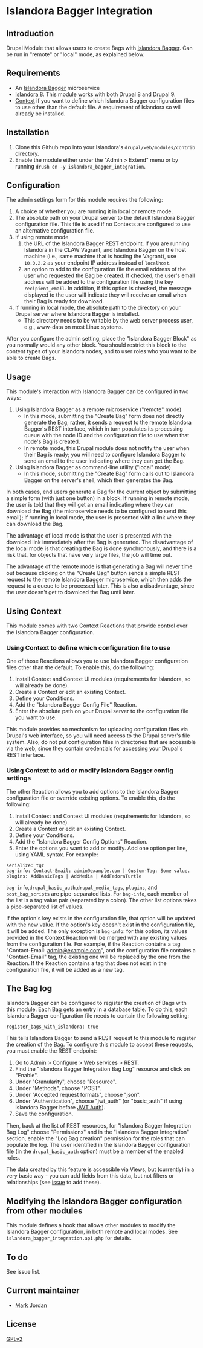 # Islandora Bagger Integration

## Introduction

Drupal Module that allows users to create Bags with [Islandora Bagger](https://github.com/mjordan/islandora_bagger). Can be run in "remote" or "local" mode, as explained below.

## Requirements

* An [Islandora Bagger](https://github.com/mjordan/islandora_bagger) microservice
* [Islandora 8](https://github.com/Islandora-CLAW/islandora). This module works with both Drupal 8 and Drupal 9.
* [Context](https://www.drupal.org/project/context) if you want to define which Islandora Bagger configuration files to use other than the default file. A requirement of Islandora so will already be installed.

## Installation

1. Clone this Github repo into your Islandora's `drupal/web/modules/contrib` directory.
1. Enable the module either under the "Admin > Extend" menu or by running `drush en -y islandora_bagger_integration`.

## Configuration

The admin settings form for this module requires the following:

1. A choice of whether you are running it in local or remote mode.
1. The absolute path on your Drupal server to the default Islandora Bagger configuration file. This file is used if no Contexts are configured to use an alternative configuration file.
1. If using remote mode
   1. the URL of the Islandora Bagger REST endpoint. If you are running Islandora in the CLAW Vagrant, and Islandora Bagger on the host machine (i.e., same machine that is hosting the Vagrant), use `10.0.2.2` as your endpoint IP address instead of `localhost`.
   1. an option to add to the configuration file the email address of the user who requested the Bag be created. If checked, the user's email address will be added to the configuration file using the key `recipient_email`. In addition, if this option is checked, the message displayed to the user will indicate they will receive an email when their Bag is ready for download.
1. If running in local mode, the absolute path to the directory on your Drupal server where Islandora Bagger is installed.
    - This directory needs to be writable by the web server process user, e.g., www-data on most Linux systems.

After you configure the admin setting, place the "Islandora Bagger Block" as you normally would any other block. You should restrict this block to the content types of your Islandora nodes, and to user roles who you want to be able to create Bags.

## Usage

This module's interaction with Islandora Bagger can be configured in two ways:

1. Using Islandora Bagger as a remote microservice ("remote" mode)
   * In this mode, submitting the "Create Bag" form does not directly generate the Bag; rather, it sends a request to the remote Islandora Bagger's REST interface, which in turn populates its processing queue with the node ID and the configuration file to use when that node's Bag is created.
   * In remote mode, this Drupal module does not notify the user when their Bag is ready; you will need to configure Islandora Bagger to send an email to the user indicating where they can get the Bag.
1. Using Islandora Bagger as command-line utility ("local" mode)
   * In this mode, submitting the "Create Bag" form calls out to Islandora Bagger on the server's shell, which then generates the Bag.

In both cases, end users generate a Bag for the current object by submitting a simple form (with just one button) in a block. If running in remote mode, the user is told that they will get an email indicating where they can download the Bag (the microservice needs to be configured to send this email); if running in local mode, the user is presented with a link where they can download the Bag.

The advantage of local mode is that the user is presented with the download link immediately after the Bag is generated. The disadvantage of the local mode is that creating the Bag is done synchronously, and there is a risk that, for objects that have very large files, the job will time out.

The advantage of the remote mode is that generating a Bag will never time out because clicking on the "Create Bag" button sends a simple REST request to the remote Islandora Bagger microservice, which then adds the request to a queue to be processed later. This is also a disadvantage, since the user doesn't get to download the Bag until later.

## Using Context

This module comes with two Context Reactions that provide control over the Islandora Bagger configuration.

### Using Context to define which configuration file to use

One of those Reactions allows you to use Islandora Bagger configuration files other than the default. To enable this, do the following:

1. Install Context and Context UI modules (requirements for Islandora, so will already be done).
1. Create a Context or edit an existing Context.
1. Define your Conditions.
1. Add the "Islandora Bagger Config File" Reaction.
1. Enter the absolute path on your Drupal server to the configuration file you want to use.

This module provides no mechanism for uploading configuration files via Drupal's web interface, so you will need access to the Drupal server's file system. Also, do not put configuration files in directories that are accessible via the web, since they contain credentials for accessing your Drupal's REST interface.

### Using Context to add or modify Islandora Bagger config settings

The other Reaction allows you to add options to the Islandora Bagger configuration file or override existing options. To enable this, do the following:

1. Install Context and Context UI modules (requirements for Islandora, so will already be done).
1. Create a Context or edit an existing Context.
1. Define your Conditions.
1. Add the "Islandora Bagger Config Options" Reaction.
1. Enter the options you want to add or modify. Add one option per line, using YAML syntax. For example:

```
serialize: tgz
bag-info: Contact-Email: admin@example.com | Custom-Tag: Some value.
plugins: AddBasicTags | AddMedia | AddFedoraTurtle
```

`bag-info`,`drupal_basic_auth`,`drupal_media_tags`, `plugins`, and `post_bag_scripts` are pipe-separated lists. For `bag-info`, each member of the list is a tag:value pair (separated by a colon). The other list options takes a pipe-separated list of values.

If the option's key exists in the configuration file, that option will be updated with the new value. If the option's key doesn't exist in the configuration file, it will be added. The only exception is `bag-info`: for this option, its values provided in the Context Reaction will be merged with any existing values from the configuration file. For example, if the Reaction contains a tag "Contact-Email: admin@example.com", and the configuration file contains a "Contact-Email" tag, the existing one will be replaced by the one from the Reaction. If the Reaction contains a tag that does not exist in the configuration file, it will be added as a new tag.

## The Bag log

Islandora Bagger can be configured to register the creation of Bags with this module. Each Bag gets an entry in a database table. To do this, each Islandora Bagger configuration file needs to contain the following setting:

```
register_bags_with_islandora: true
```

This tells Islandora Bagger to send a REST request to this module to register the creation of the Bag. To configure this module to accept these requests, you must enable the REST endpoint:

1. Go to Admin > Configure > Web services > REST.
1. Find the "Islandora Bagger Integration Bag Log" resource and click on "Enable".
1. Under "Granularity", choose "Resource".
1. Under "Methods", choose "POST".
1. Under "Accepted request formats", choose "json".
1. Under "Authentication", choose "jwt_auth" (or "basic_auth" if using Islandora Bagger before [JWT Auth](https://github.com/mjordan/islandora_bagger/pull/77/commits/d37231b8b905660eb9f49a1c9002660f83069da4)).
1. Save the configuration.

Then, back at the list of REST resources, for "Islandora Bagger Integration Bag Log" choose "Permissions" and in the "Islandora Bagger Integration" section, enable the "Log Bag creation" permission for the roles that can populate the log. The user identified in the Islandora Bagger configuration file (in the `drupal_basic_auth` option) must be a member of the enabled roles.

The data created by this feature is accessible via Views, but (currently) in a very basic way - you can add fields from this data, but not filters or relationships (see [issue](https://github.com/mjordan/islandora_bagger_integration/issues/22) to add these).

## Modifying the Islandora Bagger configuration from other modules

This module defines a hook that allows other modules to modify the Islandora Bagger configuration, in both remote and local modes. See `islandora_bagger_integration.api.php` for details.

## To do

See issue list.

## Current maintainer

* [Mark Jordan](https://github.com/mjordan)

## License

[GPLv2](http://www.gnu.org/licenses/gpl-2.0.txt)

